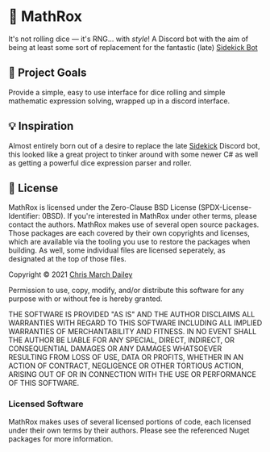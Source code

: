 # 🎲 MathRox

It's not rolling dice — it's RNG... with _style_! A Discord bot with the aim of being at least some sort of replacement for the fantastic (late) [Sidekick Bot](https://github.com/ArtemGr/Sidekick)

## 🥅 Project Goals

Provide a simple, easy to use interface for dice rolling and simple mathematic expression solving, wrapped up in a discord interface.

## 💡 Inspiration

Almost entirely born out of a desire to replace the late [Sidekick](https://github.com/ArtemGr/Sidekick) Discord bot, this looked like a great project to tinker around with some newer C# as well as getting a powerful dice expression parser and roller.

## 📝 License

MathRox is licensed under the Zero-Clause BSD License (SPDX-License-Identifier: 0BSD). If you're interested in MathRox under other terms, please contact the authors. MathRox makes use of several open source packages. Those packages are each covered by their own copyrights and licenses, which are available via the tooling you use to restore the packages when building. As well, some individual files are licensed seperately, as designated at the top of those files.

Copyright © 2021 [Chris March Dailey](https://cmd.wtf)

Permission to use, copy, modify, and/or distribute this software for any purpose with or without fee is hereby granted.

THE SOFTWARE IS PROVIDED "AS IS" AND THE AUTHOR DISCLAIMS ALL WARRANTIES WITH REGARD TO THIS SOFTWARE INCLUDING ALL IMPLIED WARRANTIES OF MERCHANTABILITY AND FITNESS. IN NO EVENT SHALL THE AUTHOR BE LIABLE FOR ANY SPECIAL, DIRECT, INDIRECT, OR CONSEQUENTIAL DAMAGES OR ANY DAMAGES WHATSOEVER RESULTING FROM LOSS OF USE, DATA OR PROFITS, WHETHER IN AN ACTION OF CONTRACT, NEGLIGENCE OR OTHER TORTIOUS ACTION, ARISING OUT OF OR IN CONNECTION WITH THE USE OR PERFORMANCE OF THIS SOFTWARE.

### Licensed Software

MathRox makes uses of several licensed portions of code, each licensed under their own terms by their authors. Please see the referenced Nuget packages for more information.
